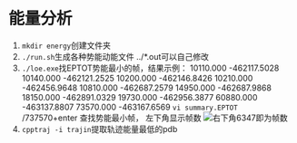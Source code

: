 # 能量分析

 1. `mkdir energy`创建文件夹
 2. `./run.sh`生成各种势能动能文件    ../*.out可以自己修改
 3. `./loe.exe`找EPTOT势能最小的帧，结果示例：
10110.000  -462117.5028
10140.000  -462121.2525
10200.000  -462146.8426
10210.000  -462456.9648
10810.000  -462687.2579
14950.000  -462687.9868
18150.000  -462891.0329
19730.000  -462956.3877
60880.000  -463137.8807
73570.000  -463167.6569
`vi summary.EPTOT`     /737570+enter 查找势能最小帧， 左下角显示帧数
![右下角6347即为帧数](/jmc_md/energy.png)
 4. `cpptraj -i trajin`提取轨迹能量最低的pdb
